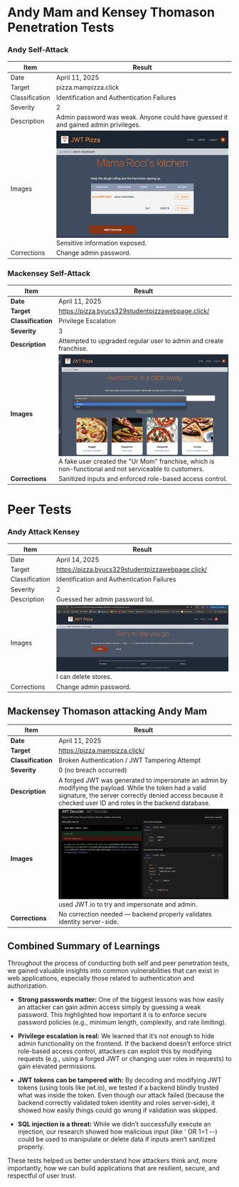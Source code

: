 # Andy Mam and Kensey Thomason Penetration Tests

### Andy Self-Attack

| Item           | Result                                                                         |
| -------------- | ------------------------------------------------------------------------------ |
| Date           | April 11, 2025                                                                 |
| Target         | pizza.mampizza.click                                                       |
| Classification | Identification and Authentication Failures                                                                     |
| Severity       | 2                                                                              |
| Description    | Admin password was weak. Anyone could have guessed it and gained admin privileges.                |
| Images         | ![Dead database](andy-test.png) <br/> Sensitive information exposed. |
| Corrections    | Change admin password.                                                          |


### Mackensey Self-Attack

| Item              | Result                                                                 |
|-------------------|------------------------------------------------------------------------|
| **Date**          | April 11, 2025                                                        |
| **Target**        | https://pizza.byucs329studentpizzawebpage.click/                      |
| **Classification**| Privilege Escalation                                                 |
| **Severity**      | 3                                                                |
| **Description**   | Attempted to upgraded regular user to admin and create franchise.     |
| **Images**        | ![Penetration Test Image](./PenPic.png)                         A fake user created the "Ur Mom" franchise, which is non-functional and not serviceable to customers. |
| **Corrections**   | Sanitized inputs and enforced role-based access control.       |


# Peer Tests

### Andy Attack Kensey

| Item           | Result                                                                         |
| -------------- | ------------------------------------------------------------------------------ |
| Date           | April 14, 2025                                                                 |
| Target         | https://pizza.byucs329studentpizzawebpage.click/                                                       |
| Classification | Identification and Authentication Failures                                                                     |
| Severity       | 2                                                                              |
| Description    | Guessed her admin password lol.                |
| Images         | ![Dead database](andy-attack-kensey.png) <br/> I can delete stores. |
| Corrections    | Change admin password.                                                          |


## Mackensey Thomason attacking Andy Mam

| Item              | Result                                                                 |
|-------------------|------------------------------------------------------------------------|
| **Date**          | April 11, 2025                                                        |
| **Target**        | https://pizza.mampizza.click/                      |
| **Classification**| Broken Authentication / JWT Tampering Attempt                                                |
| **Severity**      | 0 (no breach occurred)                                                              |
| **Description**   | A forged JWT was generated to impersonate an admin by modifying the payload. While the token had a valid signature, the server correctly denied access because it checked user ID and roles in the backend database.|
| **Images**        | ![Penetration Test Image](./attempt.png) used JWT.io to try and impersonate and admin.|
| **Corrections**   |No correction needed — backend properly validates identity server-side.|

## Combined Summary of Learnings
Throughout the process of conducting both self and peer penetration tests, we gained valuable insights into common vulnerabilities that can exist in web applications, especially those related to authentication and authorization.

- **Strong passwords matter:** One of the biggest lessons was how easily an attacker can gain admin access simply by guessing a weak password. This highlighted how important it is to enforce secure password policies (e.g., minimum length, complexity, and rate limiting).

- **Privilege escalation is real:** We learned that it’s not enough to hide admin functionality on the frontend. If the backend doesn’t enforce strict role-based access control, attackers can exploit this by modifying requests (e.g., using a forged JWT or changing user roles in requests) to gain elevated permissions.

- **JWT tokens can be tampered with:** By decoding and modifying JWT tokens (using tools like jwt.io), we tested if a backend blindly trusted what was inside the token. Even though our attack failed (because the backend correctly validated token identity and roles server-side), it showed how easily things could go wrong if validation was skipped.

- **SQL injection is a threat:** While we didn’t successfully execute an injection, our research showed how malicious input (like ' OR 1=1 --) could be used to manipulate or delete data if inputs aren’t sanitized properly.

These tests helped us better understand how attackers think and, more importantly, how we can build applications that are resilient, secure, and respectful of user trust.

